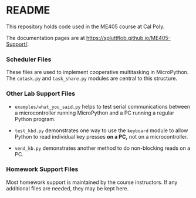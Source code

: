 # README

This repository holds code used in the ME405 course at Cal Poly. 

The documentation pages are at <https://spluttflob.github.io/ME405-Support/>.

### Scheduler Files

These files are used to implement cooperative multitasking in MicroPython.
The `cotask.py` and `task_share.py` modules are central to this structure. 


### Other Lab Support Files

* `examples/what_you_said.py` helps to test serial communications between a
  microcontroller running MicroPython and a PC running a regular Python 
  program.

* `test_kbd.py` demonstrates one way to use the `keyboard` module to
   allow Python to read individual key presses **on a PC,** not on a
   microcontroller. 

* `vend_kb.py` demonstrates another method to do non-blocking reads on
   a PC.

<!--* To read keys without blocking a microcontroller running MicroPython,
  you may use the `USB_VCP` class. -->

  
### Homework Support Files

Most homework support is maintained by the course instructors. 
If any additional files are needed, they may be kept here. 
